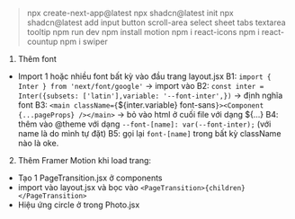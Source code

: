 > npx create-next-app@latest
> npx shadcn@latest init
> npx shadcn@latest add input button scroll-area select sheet tabs textarea tooltip
> npm run dev
> npm install motion
> npm i react-icons
> npm i react-countup
> npm i swiper

<!-- deploy -->


1. Thêm font
- Import 1 hoặc nhiều font bất kỳ vào đầu trang layout.jsx
B1: `import { Inter } from 'next/font/google'` -> import vào 
B2: `const inter = Inter({subsets: ['latin'],variable: '--font-inter',})` -> định nghĩa font
B3: `<main className={`${inter.variable} font-sans`}><Component {...pageProps} /></main>` -> bỏ vào html ở cuối file với dạng ${...}
B4: thêm vào @theme với dạng `--font-[name]: var(--font-inter);` (với name là do mình tự đặt)
B5: gọi lại `font-[name]` trong bất kỳ className nào là oke.
2. Thêm Framer Motion khi load trang:
- Tạo 1 PageTransition.jsx ở components
- import vào layout.jsx và bọc vào `<PageTransition>{children}</PageTransition>`
- Hiệu ứng circle ở trong Photo.jsx